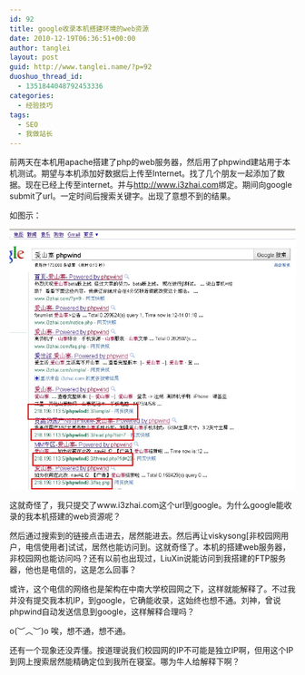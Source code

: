 ```yaml
---
id: 92
title: google收录本机搭建环境的web资源
date: 2010-12-19T06:36:51+00:00
author: tanglei
layout: post
guid: http://www.tanglei.name/?p=92
duoshuo_thread_id:
  - 1351844048792453336
categories:
  - 经验技巧
tags:
  - SEO
  - 我做站长
---
```

前两天在本机用apache搭建了php的web服务器，然后用了phpwind建站用于本机测试。期望与本机添加好数据后上传至Internet。找了几个朋友一起添加了数据。现在已经上传至internet。并与<http://www.i3zhai.com>绑定。期间向google submit了url。一定时间后搜索关键字。出现了意想不到的结果。

如图示：

[<img class="alignleft size-full wp-image-91" title="爱山寨google收录" src="/wp-content/uploads/2010/12/爱山寨google收录.jpg" alt=""  />](/wp-content/uploads/2010/12/爱山寨google收录.jpg)
  

  
这就奇怪了，我只提交了www.i3zhai.com这个url到google。为什么google能收录的我本机搭建的web资源呢？
  
然后通过搜索到的链接点击进去，居然能进去。然后再让viskysong[非校园网用户，电信使用者]试试，居然也能访问到。这就奇怪了。本机的搭建web服务器，非校园网也能访问吗？还有以前也出现过，LiuXin说能访问到我搭建的FTP服务器，他也是电信的，这是怎么回事？
  
或许，这个电信的网络也是架构在中南大学校园网之下，这样就能解释了。不过我并没有提交我本机IP，到google，它确能收录，这始终也想不通。刘神，曾说phpwind自动发送信息到google，这样解释合理吗？
  
o(︶︿︶)o 唉，想不通，想不通。
  
还有一个现象还没弄懂。按道理说我们校园网的IP不可能是独立IP啊，但用这个IP到网上搜索居然能精确定位到我所在寝室。哪为牛人给解释下啊？
